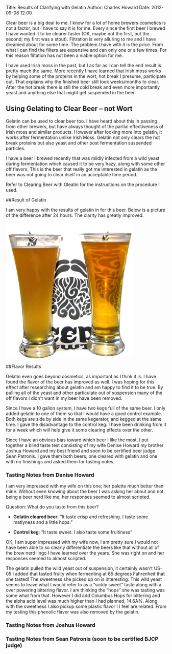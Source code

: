 Title: Results of Clarifying with Gelatin
Author: Charles Howard
Date: 2012-09-08 12:00

Clear beer is a big deal to me.  I know for a lot of home brewers cosmetics is not a factor, but I have to say it is for me.  Every since the first beer I brewed I have wanted it to be clearer faster (OK, maybe not the first, but the second; my first was a stout). Filtration is very alluring to me and I have dreamed about for some time. The problem I have with it is the price.  From what I can find the filters are expensive and can only one or a few times.  For this reason filtation has not been a viable option for me.

I have used Irish moss in the past, but I as far as I can tell the end result is pretty much the same.  More recently I have learned that Irish moss works by helping some of the proteins in the wort, hot break I presume, participate out.  That explains why the finished beer still took weeks/months to clear.  After the hot break there is still the cold break and even more importantly yeast and anything else that might get suspended in the beer.  

## Using Gelating to Clear Beer – not Wort

Gelatin can be used to clear beer too.  I have heard about this in passing from other brewers, but have always thought of the partial effectiveness of Irish moss and similar products.  However after looking more into gelatin, it works after fermentation unlike Irish Moss.  Gelatin not only clears the hot break proteins but also yeast and other post fermentation suspended particles.

I have a beer I brewed recently that was mildly infected from a wild yeast during fermentation which caused it to be very hazy, along with some other off flavors.  This is the beer that really got me interested in gelatin as the beer was not going to clear itself in an acceptable time period.  

Refer to Clearing Beer with Gleatin for the instructions on the procedure I used.

##Result of Gelatin

I am very happy with the results of gelatin in for this beer.  Below is a picture of the difference after 24 hours.  The clarity has greatly improved.

<img src="gelatin-results/compare.jpg" style="margin:auto 0;" />

##Flavor Results

Gelatin even goes beyond cosmetics, as important as I think it is.  I have found the flavor of the beer has improved as well.  I was hoping for this effect after researching about gelatin and am happy to find it to be true.  By pulling all of the yeast and other particulate out of suspension many of the off flavors I didn't want in my beer have been removed.

Since I have a 10 gallon system, I have two kegs full of the same beer.  I only added gelatin to one of them so that I would have a good control example.  Both kegs are side by side in the same kegerator, and kegged at the same time.  I gave the disadvantage to the control keg. I have been drinking from it for a week which will help give it some clearing effects over the other.

Since I have an obvious bias toward which beer I like the most, I put together a blind taste test consisting of my wife Denise Howard my brother Joshua Howard and my best friend and soon to be certified beer judge Sean Patronis.  I gave them both beers, one cleared with gelatin and one with no finishings and asked them for tasting notes.

### Tasting Notes from Denise Howard

I am very impressed with my wife on this one; her palette much better than mine.  Without even knowing about the beer I was asking her about and not being a beer nerd like me, her responses seemed to almost scripted. 

Question: What do you taste from this beer?

- **Gelatin cleared beer**: “It taste crisp and refreshing.  I taste some matlyness and a little hops.”

- **Control keg**: “It taste sweet.  I also taste some fruitiness”

OK, I am super impressed with my wife now, I am pretty sure I would not have been able to so clearly differentiate the beers like that without all of the brew nerd lingo I have learned over the years.  She was right on and her responses seemed to almost scripted.  

The gelatin pulled the wild yeast out of suspension, it certainly wasn't US-05 I added that tasted fruity when fermenting at 65 degrees Fahrenheit that she tasted!  The sweetness she picked up on is interesting.  This wild yeast seems to leave what I would refer to as a “sickly sweet” taste along with a over powering bittering flavor.  I am thinking the “hops” she was tasting was some what from that. However I did add Columbus Hops for bittering and the alpha acid level was much higher than I had planned, 14.6A%. Along with the sweetness I also pickup some plastic flavor I I feel are related.  From my testing this phenolic flavor was also removed by the gelatin. 

### Tasting Notes from Joshua Howard

### Tasting Notes from Sean Patronis (soon to be certified BJCP judge)